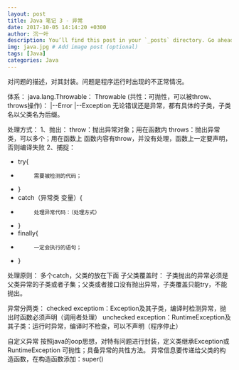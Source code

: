 ```yaml
---
layout: post
title: Java 笔记 3 - 异常
date: 2017-10-05 14:14:20 +0300
author: 沉一叶
description: You’ll find this post in your `_posts` directory. Go ahead and edit it and re-build the site to see your changes. # Add post description (optional)
img: java.jpg # Add image post (optional)
tags: [Java]
categories: Java
---
```


对问题的描述，对其封装。问题是程序运行时出现的不正常情况。
 
体系：
java.lang.Throwable：
Throwable (共性：可抛性，可以被throw、throws操作)：
          |--Error
          |--Exception
无论错误还是异常，都有具体的子类，子类名以父类名为后缀。

处理方式：
1、抛出：
throw：抛出异常对象；用在函数内
throws：抛出异常类，可以多个；用在函数上
函数内容有throw，并没有处理，函数上一定要声明，否则编译失败
2、捕捉：
* try{
*          需要被检测的代码；
* }
* catch（异常类 变量）{
*          处理异常代码：（处理方式）
* }
* finally{
*          一定会执行的语句；
* }

处理原则：
多个catch，父类的放在下面
子父类覆盖时：
子类抛出的异常必须是父类异常的子类或者子集；父类或者接口没有抛出异常，子类覆盖只能try，不能抛出。

异常分两类：
checked exceptiom：Exception及其子类，编译时检测异常，抛出时函数必须声明（调用者处理）
unchecked exception：RuntimeException及其子类：运行时异常，编译时不检查，可以不声明（程序停止）

自定义异常
按照java的oop思想，对特有问题进行封装，定义类继承Exception或RuntimeException
可抛性；具备异常的共性方法。
异常信息要传递给父类的构造函数，在构造函数添加：super()
